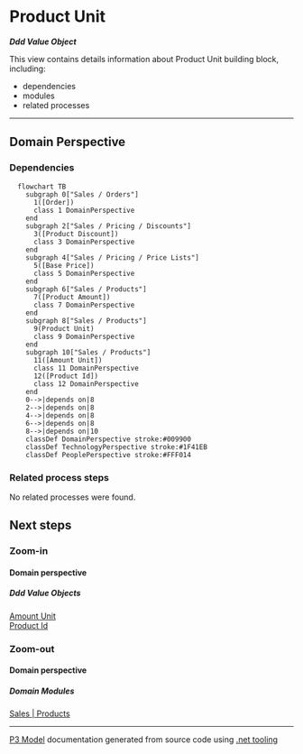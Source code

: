 ﻿
# Product Unit

***Ddd Value Object***  

This view contains details information about Product Unit building block, including:
- dependencies
- modules
- related processes  

---



## Domain Perspective


### Dependencies

```mermaid
  flowchart TB
    subgraph 0["Sales / Orders"]
      1([Order])
      class 1 DomainPerspective
    end
    subgraph 2["Sales / Pricing / Discounts"]
      3([Product Discount])
      class 3 DomainPerspective
    end
    subgraph 4["Sales / Pricing / Price Lists"]
      5([Base Price])
      class 5 DomainPerspective
    end
    subgraph 6["Sales / Products"]
      7([Product Amount])
      class 7 DomainPerspective
    end
    subgraph 8["Sales / Products"]
      9(Product Unit)
      class 9 DomainPerspective
    end
    subgraph 10["Sales / Products"]
      11([Amount Unit])
      class 11 DomainPerspective
      12([Product Id])
      class 12 DomainPerspective
    end
    0-->|depends on|8
    2-->|depends on|8
    4-->|depends on|8
    6-->|depends on|8
    8-->|depends on|10
    classDef DomainPerspective stroke:#009900
    classDef TechnologyPerspective stroke:#1F41EB
    classDef PeoplePerspective stroke:#FFF014
```

### Related process steps

No related processes were found.  

## Next steps


### Zoom-in


#### Domain perspective


##### Ddd Value Objects

[Amount Unit](AmountUnit.md)  
[Product Id](ProductId.md)  

### Zoom-out


#### Domain perspective


##### Domain Modules

[Sales | Products](Products.md)  

---

[P3 Model](https://github.com/P3-model/P3-model) documentation generated from source code using [.net tooling](https://github.com/P3-model/P3-model-dotnet)